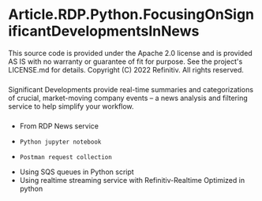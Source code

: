 # Article.RDP.Python.FocusingOnSignificantDevelopmentsInNews

This source code is provided under the Apache 2.0 license
and is provided AS IS with no warranty or guarantee of fit for purpose.
See the project's LICENSE.md for details.
Copyright (C) 2022 Refinitiv. All rights reserved.

###

Significant Developments provide real-time summaries and categorizations of crucial, market-moving company events – a news analysis and filtering service to help simplify your workflow.

###

* From RDP News service
*     Python jupyter notebook
*     Postman request collection    
* Using SQS queues in Python script
* Using realtime streaming service with Refinitiv-Realtime Optimized in python
